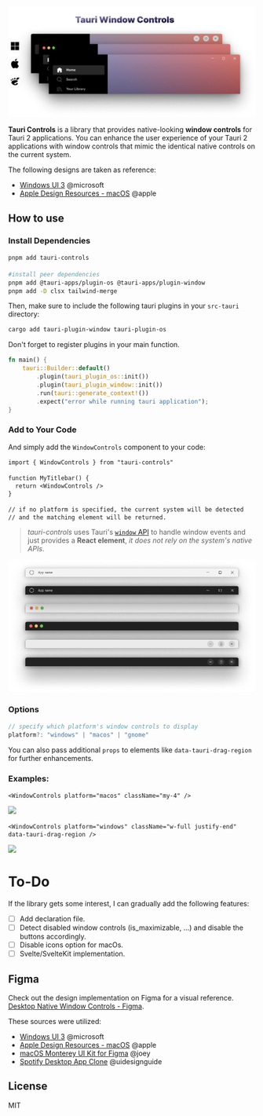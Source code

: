 <picture>
  <source media="(prefers-color-scheme: dark)" srcset=".github/statics/TauriCoverDark.png">
  <img alt="Shows an illustrated sun in light color mode and a moon with stars in dark color mode." src=".github/statics/TauriCoverLight.png">
</picture>

<!-- ![](https://img.shields.io/bundlephobia/min/tauri-controls)
![](https://img.shields.io/bundlephobia/minzip/tauri-controls)
![](https://img.shields.io/npm/dt/tauri-controls) -->

**Tauri Controls** is a library that provides native-looking **window controls** for Tauri 2 applications. You can enhance the user experience of your Tauri 2 applications with window controls that mimic the identical native controls on the current system.

The following designs are taken as reference:

- [Windows UI 3](https://www.figma.com/community/file/1159947337437047524) @microsoft
- [Apple Design Resources - macOS](https://www.figma.com/community/file/1251588934545918753) @apple

## How to use

### Install Dependencies

```bash
pnpm add tauri-controls

#install peer dependencies
pnpm add @tauri-apps/plugin-os @tauri-apps/plugin-window
pnpm add -D clsx tailwind-merge
```

Then, make sure to include the following tauri plugins in your `src-tauri` directory:

```bash
cargo add tauri-plugin-window tauri-plugin-os
```

Don't forget to register plugins in your main function.

```rust
fn main() {
    tauri::Builder::default()
        .plugin(tauri_plugin_os::init())
        .plugin(tauri_plugin_window::init())
        .run(tauri::generate_context!())
        .expect("error while running tauri application");
}
```

### Add to Your Code

And simply add the `WindowControls` component to your code:

```tsx
import { WindowControls } from "tauri-controls"

function MyTitlebar() {
  return <WindowControls />
}

// if no platform is specified, the current system will be detected
// and the matching element will be returned.
```

> _tauri-controls_ uses Tauri's [`window` API](https://next--tauri.netlify.app/next/api/js/window) to handle window events and just provides a **React element**, _it does not rely on the system's native APIs_.

[![](.github/statics/Frame.png)](https://www.figma.com/file/ms2vbZx5lEGxHqHR8fAfQm/Desktop-Native-Window-Controls?type=design&node-id=4%3A6020&mode=design&t=PIbVTsr8zWmIFsNr-1)

### Options

```ts
// specify which platform's window controls to display
platform?: "windows" | "macos" | "gnome"
```

You can also pass additional `props` to elements like `data-tauri-drag-region` for further enhancements.

### Examples:

```tsx
<WindowControls platform="macos" className="my-4" />
```

![](https://i.imgur.com/OAO22HC.png)

```tsx
<WindowControls platform="windows" className="w-full justify-end" data-tauri-drag-region />
```

![](https://i.imgur.com/hq389kn.png)

# To-Do

If the library gets some interest, I can gradually add the following features:

- [ ] Add declaration file.
- [ ] Detect disabled window controls (is_maximizable, ...) and disable the buttons accordingly.
- [ ] Disable icons option for macOs.
- [ ] Svelte/SvelteKit implementation.

## Figma

Check out the design implementation on Figma for a visual reference. [Desktop Native Window Controls - Figma](https://www.figma.com/file/ms2vbZx5lEGxHqHR8fAfQm/Desktop-Native-Window-Controls?type=design&node-id=4%3A6020&mode=design&t=PIbVTsr8zWmIFsNr-1).

These sources were utilized:

- [Windows UI 3](https://www.figma.com/community/file/1159947337437047524) @microsoft
- [Apple Design Resources - macOS](https://www.figma.com/community/file/1251588934545918753) @apple
- [macOS Monterey UI Kit for Figma](https://www.figma.com/community/file/1034539431656086181/macOS-Monterey-UI-Kit-for-Figma) @joey
- [Spotify Desktop App Clone](https://www.figma.com/community/file/1028665514709480268/Spotify-Desktop-App-Clone) @uidesignguide

## License

MIT
